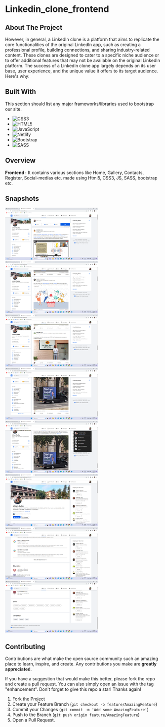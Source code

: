 # Linkedin_clone_frontend




## About The Project


However, in general, a LinkedIn clone is a platform that aims to replicate the core functionalities of the original LinkedIn app, such as creating a professional profile, building connections, and sharing industry-related content. These clones are designed to cater to a specific niche audience or to offer additional features that may not be available on the original LinkedIn platform. The success of a LinkedIn clone app largely depends on its user base, user experience, and the unique value it offers to its target audience.
Here's why:







## Built With

This section should list any major frameworks/libraries used to bootstrap our site. 

* ![CSS3](https://img.shields.io/badge/css3-%231572B6.svg?style=for-the-badge&logo=css3&logoColor=white) 
* ![HTML5](https://img.shields.io/badge/html5-%23E34F26.svg?style=for-the-badge&logo=html5&logoColor=white) 
* ![JavaScript](https://img.shields.io/badge/javascript-%23323330.svg?style=for-the-badge&logo=javascript&logoColor=%23F7DF1E)
* ![Netlify](https://img.shields.io/badge/netlify-%23000000.svg?style=for-the-badge&logo=netlify&logoColor=#00C7B7)
* ![Bootstrap](https://img.shields.io/badge/bootstrap-%23563D7C.svg?style=for-the-badge&logo=bootstrap&logoColor=white)
* ![SASS](https://img.shields.io/badge/SASS-hotpink.svg?style=for-the-badge&logo=SASS&logoColor=white)


## Overview

**Frontend :** It contains various sections like Home, Gallery, Contacts, Register, Social-medias etc.
made using Html5, CSS3, JS, SASS, bootstrap etc.


## Snapshots

<img src="images/Screenshot (572).png" width="300">
<img src="images/Screenshot (573).png" width="300">
<img src="images/Screenshot (574).png" width="300">
<img src="images/Screenshot (575).png" width="300">
<img src="images/Screenshot (576).png" width="300">
<img src="images/Screenshot (577).png" width="300">
<img src="images/Screenshot (578).png" width="300">
<img src="images/Screenshot (579).png" width="300">




## Contributing

Contributions are what make the open source community such an amazing place to learn, inspire, and create. Any contributions you make are **greatly appreciated**.

If you have a suggestion that would make this better, please fork the repo and create a pull request. You can also simply open an issue with the tag "enhancement".
Don't forget to give this repo a star! Thanks again!

1. Fork the Project
2. Create your Feature Branch (`git checkout -b feature/AmazingFeature`)
3. Commit your Changes (`git commit -m 'Add some AmazingFeature'`)
4. Push to the Branch (`git push origin feature/AmazingFeature`)
5. Open a Pull Request.





